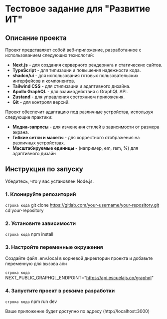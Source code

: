 # Тестовое задание для "Развитие ИТ"

## Описание проекта

Проект представляет собой веб-приложение, разработанное с использованием следующих технологий:

- **Next.js** - для создания серверного рендеринга и статических сайтов.
- **TypeScript** - для типизации и повышения надежности кода.
- **shadcn/ui** - для использования готовых пользовательских интерфейсов и компонентов.
- **Tailwind CSS** - для стилизации и адаптивного дизайна.
- **Apollo GraphQL** - для взаимодействия с GraphQL API.
- **Zustand** - для управления состоянием приложения.
- **Git** - для контроля версий.

Проект обеспечит адаптацию под различные устройства, используя следующие практики:

- **Медиа-запросы** - для изменения стилей в зависимости от размера экрана.
- **Гибкие сетки и макеты** - для корректного отображения на различных устройствах.
- **Масштабируемые единицы** - (например, em, rem, %) для адаптивного дизайн

## Инструкция по запуску

Убедитесь, что у вас установлен Node.js.

### 1. Клонируйте репозиторий

`строка кода`
git clone https://gitlab.com/your-username/your-repository.git
cd your-repository

### 2. Установите зависимости

`строка кода`
npm install

### 3. Настройте переменные окружения

Создайте файл .env.local в корневой директории проекта и добавьте переменную для вызова апи

`строка кода`
NEXT_PUBLIC_GRAPHQL_ENDPOINT="https://api.escuelajs.co/graphql"

### 4. Запустите проект в режиме разработки

`строка кода`
npm run dev

Ваше приложение будет доступно по адресу (http://localhost:3000)
